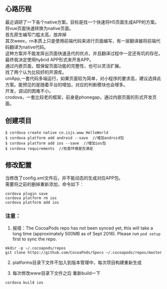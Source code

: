 ## 心路历程
  最近调研了一下各个native方案。目标是找一个快速将H5页面生成APP的方案。     
将vue页面快速转换为native页面。      
首先原生编写门槛太高，放弃掉         
其次weex，rn本质上只是使用前端代码来进行页面编写，有一层翻译器将前端代码翻译为native代码。      
这种方案并不能发挥出页面快速迭代的优点，并且翻译过程中一定还有坑的存在。      
最终我决定使用hybrid APP形式来开发APP。      
通过内嵌页面，既保留页面功能的完整性，也可以灵活扩展。      
找了两个认为比较好的开源库。      
uniApp,一套代码多端运行，如果页面较为简单，对小程序的要求高，建议选择此方案。能预见的是随着平台的增加，对应的判断模块也会增多。      
开发，调试的困难不小。      
crodova，一套比较老的框架，前身是phonegap，通过内嵌页面的形式开发页面。      

## 创建项目
```
$ cordova create native cn.isjs.www HelloWorld
$ cordova platform add android --save  //增加android包
$ cordova platform add ios --save  //增加ios包
$ cordova requirements  //检查环境是否满足
```

## 修改配置
当修改了config.xml文件后，并不能动态的生成对应APP包。      
需要将之前的删掉重新添加，命令如下：
```
cordova plugin save
cordova platform rm ios
cordova platform add ios
```    

### 注意：
1. 报错：The CocoaPods repo has not been synced yet, this will take a long time (approximately 500MB as of Sept 2016). Please run `pod setup` first to sync the repo.
```
mkdir -p ~/.cocoapods/repos
git clone https://github.com/CocoaPods/Specs ~/.cocoapods/repos/master
```
2. platforms目录下文件不加入到版本管理中，每次项目构建重新生成    

3. 每次修改www目录下文件之后 重新build一下     
```
cordova build ios
```